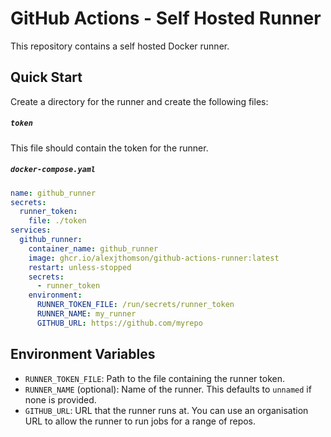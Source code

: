 # GitHub Actions - Self Hosted Runner
This repository contains a self hosted Docker runner.

## Quick Start
Create a directory for the runner and create the following files:

##### `token`
This file should contain the token for the runner.

##### `docker-compose.yaml`
```yaml
name: github_runner
secrets:
  runner_token:
    file: ./token
services:
  github_runner:
    container_name: github_runner
    image: ghcr.io/alexjthomson/github-actions-runner:latest
    restart: unless-stopped
    secrets:
      - runner_token
    environment:
      RUNNER_TOKEN_FILE: /run/secrets/runner_token
      RUNNER_NAME: my_runner
      GITHUB_URL: https://github.com/myrepo

```

## Environment Variables
- `RUNNER_TOKEN_FILE`: Path to the file containing the runner token.
- `RUNNER_NAME` (optional): Name of the runner. This defaults to `unnamed` if
  none is provided.
- `GITHUB_URL`: URL that the runner runs at. You can use an organisation URL to
  allow the runner to run jobs for a range of repos.